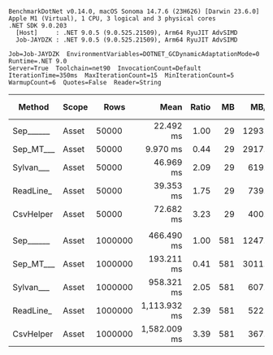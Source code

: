 ```

BenchmarkDotNet v0.14.0, macOS Sonoma 14.7.6 (23H626) [Darwin 23.6.0]
Apple M1 (Virtual), 1 CPU, 3 logical and 3 physical cores
.NET SDK 9.0.203
  [Host]     : .NET 9.0.5 (9.0.525.21509), Arm64 RyuJIT AdvSIMD
  Job-JAYDZK : .NET 9.0.5 (9.0.525.21509), Arm64 RyuJIT AdvSIMD

Job=Job-JAYDZK  EnvironmentVariables=DOTNET_GCDynamicAdaptationMode=0  Runtime=.NET 9.0  
Server=True  Toolchain=net90  InvocationCount=Default  
IterationTime=350ms  MaxIterationCount=15  MinIterationCount=5  
WarmupCount=6  Quotes=False  Reader=String  

```
| Method    | Scope | Rows    | Mean         | Ratio | MB  | MB/s   | ns/row | Allocated  | Alloc Ratio |
|---------- |------ |-------- |-------------:|------:|----:|-------:|-------:|-----------:|------------:|
| Sep______ | Asset | 50000   |    22.492 ms |  1.00 |  29 | 1293.2 |  449.8 |   13.48 MB |        1.00 |
| Sep_MT___ | Asset | 50000   |     9.970 ms |  0.44 |  29 | 2917.4 |  199.4 |    13.6 MB |        1.01 |
| Sylvan___ | Asset | 50000   |    46.969 ms |  2.09 |  29 |  619.3 |  939.4 |   13.63 MB |        1.01 |
| ReadLine_ | Asset | 50000   |    39.353 ms |  1.75 |  29 |  739.1 |  787.1 |   99.74 MB |        7.40 |
| CsvHelper | Asset | 50000   |    72.682 ms |  3.23 |  29 |  400.2 | 1453.6 |   13.64 MB |        1.01 |
|           |       |         |              |       |     |        |        |            |             |
| Sep______ | Asset | 1000000 |   466.490 ms |  1.00 | 581 | 1247.3 |  466.5 |  260.41 MB |        1.00 |
| Sep_MT___ | Asset | 1000000 |   193.211 ms |  0.41 | 581 | 3011.6 |  193.2 |  271.09 MB |        1.04 |
| Sylvan___ | Asset | 1000000 |   958.321 ms |  2.05 | 581 |  607.2 |  958.3 |  260.57 MB |        1.00 |
| ReadLine_ | Asset | 1000000 | 1,113.932 ms |  2.39 | 581 |  522.4 | 1113.9 | 1991.05 MB |        7.65 |
| CsvHelper | Asset | 1000000 | 1,582.009 ms |  3.39 | 581 |  367.8 | 1582.0 |  260.58 MB |        1.00 |
